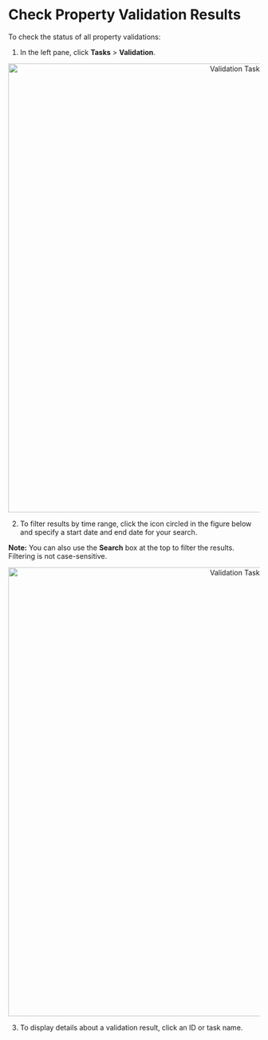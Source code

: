 # Check Property Validation Results

To check the status of all property validations:

1. In the left pane, click **Tasks** > **Validation**.

<p align="center"><img src="/docs/resources/images/tasks/tasks-validation-zh.png" alt="Validation Tasks" width="900"></p>
 
2. To filter results by time range, click the icon circled in the figure below and specify a start date and end date for your search.

**Note:** You can also use the **Search** box at the top to filter the results. Filtering is not case-sensitive.

<p align="center"><img src="/docs/resources/images/tasks/validation_time_range_filter-zh.png" alt="Validation Tasks" width="900"></p>

3. To display details about a validation result, click an ID or task name.


